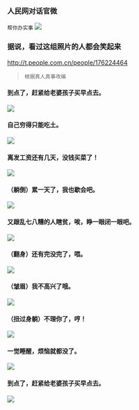 ### 人民网对话官微
`帮你办实事`
![](http://afp.alicdn.com/afp-creative/creative/u115581350/44cd1c28d0c81b629470e1b405e06ab6.jpg)
### 据说，看过这组照片的人都会笑起来
http://t.people.com.cn/people/176224464
>`根据真人真事改编`
#### 到点了，赶紧给老婆孩子买早点去。
![](http://i0.peopleurl.cn//nmsgimagev1/20180301/b_316801_multi_1519861234345.gif)
#### 自己穷得只能吃土。
![](http://i0.peopleurl.cn//nmsgimagev1/20180301/b_316801_multi_1519861236986.gif)
#### 离发工资还有几天，没钱买菜了！
![](http://i0.peopleurl.cn//nmsgimagev1/20180301/b_316801_multi_1519861237231.jpg)
#### （躺倒）累一天了，我也歇会吧。
![](http://i0.peopleurl.cn//nmsgimagev1/20180301/b_316801_multi_1519861237396.jpg)
#### 又跟乱七八糟的人瞎贫，唉，睁一眼闭一眼吧。
![](http://i0.peopleurl.cn//nmsgimagev1/20180301/b_316801_multi_1519861237552.jpg)
#### （翻身）还有完没完了，喂。
![](http://i0.peopleurl.cn//nmsgimagev1/20180301/b_316801_multi_1519861237708.jpg)
#### （皱眉）我不高兴了哦。
![](http://i0.peopleurl.cn//nmsgimagev1/20180301/b_316801_multi_1519861237864.jpg)
#### （扭过身躺）不理你了，哼！
![](http://i0.peopleurl.cn//nmsgimagev1/20180301/b_316801_multi_1519861238022.jpg)
#### 一觉睡醒，烦恼就都没了。
![](http://i0.peopleurl.cn//nmsgimagev1/20180301/b_316801_multi_1519861238189.jpg)
#### 到点了，赶紧给老婆孩子买早点去。
![](http://i0.peopleurl.cn//nmsgimagev1/20180301/b_316801_multi_1519861234345.gif)
